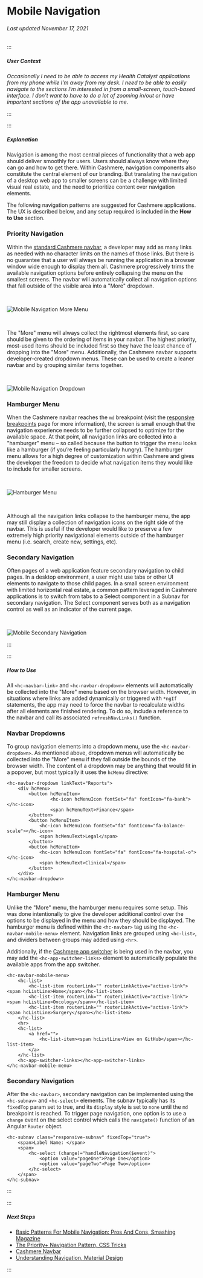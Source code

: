 # Mobile Navigation

###### Last updated November 17, 2021

:::

##### User Context

*Occasionally I need to be able to access my Health Catalyst applications from my phone while I’m away from my desk.  I need to be able to easily navigate to the sections I’m interested in from a small-screen, touch-based interface.  I don’t want to have to do a lot of zooming in/out or have important sections of the app unavailable to me.*

:::

:::

##### Explanation

Navigation is among the most central pieces of functionality that a web app should deliver smoothly for users. Users should always know where they can go and how to get there. Within Cashmere, navigation components also constitute the central element of our branding. But translating the navigation of a desktop web app to smaller screens can be a challenge with limited visual real estate, and the need to prioritize content over navigation elements.

The following navigation patterns are suggested for Cashmere applications. The UX is described below, and any setup required is included in the **How to Use** section.

### Priority Navigation

Within the [standard Cashmere navbar](https://cashmere.healthcatalyst.net/web/components/navbar/), a developer may add as many links as needed with no character limits on the names of those links.  But there is no guarantee that a user will always be running the application in a browser window wide enough to display them all. Cashmere progressively trims the available navigation options before entirely collapsing the menu on the smallest screens. The navbar will automatically collect all navigation options that fall outside of the visible area into a "More" dropdown.

<br>

![Mobile Navigation More Menu](./assets/guides/mobile-navigation-more.jpg "Mobile Navigation More Menu")

<br>

The "More" menu will always collect the rightmost elements first, so care should be given to the ordering of items in your navbar.  The highest priority, most-used items should be included first so they have the least chance of dropping into the "More" menu. Additionally, the Cashmere navbar supports developer-created dropdown menus.  These can be used to create a leaner navbar and by grouping similar items together.

<br>

![Mobile Navigation Dropdown](./assets/guides/mobile-navigation-dropdown.jpg "Mobile Navigation Dropdown")

### Hamburger Menu

When the Cashmere navbar reaches the `md` breakpoint (visit the [responsive breakpoints](https://cashmere.healthcatalyst.net/web/mobile/responsive-breakpoints/) page for more information), the screen is small enough that the navigation experience needs to be further collapsed to optimize for the available space. At that point, all navigation links are collected into a "hamburger" menu – so called because the button to trigger the menu looks like a hamburger (if you’re feeling particularly hungry). The hamburger menu allows for a high degree of customization within Cashmere and gives the developer the freedom to decide what navigation items they would like to include for smaller screens.

<br>

![Hamburger Menu](./assets/guides/mobile-navigation-hamburger.jpg "Hamburger Menu")

<br>

Although all the navigation links collapse to the hamburger menu, the app may still display a collection of navigation icons on the right side of the navbar.  This is useful if the developer would like to preserve a few extremely high priority navigational elements outside of the hamburger menu (i.e. search, create new, settings, etc).

### Secondary Navigation

Often pages of a web application feature secondary navigation to child pages.  In a desktop environment, a user might use tabs or other UI elements to navigate to those child pages.  In a small screen environment with limited horizontal real estate, a common pattern leveraged in Cashmere applications is to switch from tabs to a Select component in a Subnav for secondary navigation. The Select component serves both as a navigation control as well as an indicator of the current page.

<br>

![Mobile Secondary Navigation](./assets/guides/mobile-navigation-secondary.jpg "Mobile Secondary Navigation")

:::

:::

##### How to Use

All `<hc-navbar-link>` and `<hc-navbar-dropdown>` elements will automatically be collected into the "More" menu based on the browser width. However, in situations where links are added dynamically or triggered with `*ngIf` statements, the app may need to force the navbar to recalculate widths after all elements are finished rendering. To do so, include a reference to the navbar and call its associated `refreshNavLinks()` function.

### Navbar Dropdowns

To group navigation elements into a dropdown menu, use the `<hc-navbar-dropdown>`. As mentioned above, dropdown menus will automatically be collected into the "More" menu if they fall outside the bounds of the browser width. The content of a dropdown may be anything that would fit in a popover, but most typically it uses the `hcMenu` directive:

```
<hc-navbar-dropdown linkText="Reports">
    <div hcMenu>
        <button hcMenuItem>
                <hc-icon hcMenuIcon fontSet="fa" fontIcon="fa-bank"></hc-icon>
                <span hcMenuText>Finance</span>
        </button>
        <button hcMenuItem>
            <hc-icon hcMenuIcon fontSet="fa" fontIcon="fa-balance-scale"></hc-icon>
            <span hcMenuText>Legal</span>
        </button>
        <button hcMenuItem>
            <hc-icon hcMenuIcon fontSet="fa" fontIcon="fa-hospital-o"></hc-icon>
            <span hcMenuText>Clinical</span>
        </button>
    </div>
</hc-navbar-dropdown>
```

### Hamburger Menu

Unlike the "More" menu, the hamburger menu requires some setup. This was done intentionally to give the developer additional control over the options to be displayed in the menu and how they should be displayed. The hamburger menu is defined within the `<hc-navbar>` tag using the `<hc-navbar-mobile-menu>` element. Navigation links are grouped using `<hc-list>`, and dividers between groups may added using `<hr>`.

Additionally, if the [Cashmere app switcher](https://cashmere.healthcatalyst.net/web/components/navbar/usage?section=app-switcher&selected=navbar) is being used in the navbar, you may add the `<hc-app-switcher-links>` element to automatically populate the available apps from the app switcher.

```
<hc-navbar-mobile-menu>
    <hc-list>
        <hc-list-item routerLink="" routerLinkActive="active-link"><span hcListLine>Home</span></hc-list-item>
        <hc-list-item routerLink="" routerLinkActive="active-link"><span hcListLine>Oncology</span></hc-list-item>
        <hc-list-item routerLink="" routerLinkActive="active-link"><span hcListLine>Surgery</span></hc-list-item>
    </hc-list>
    <hr>
    <hc-list>
        <a href="">
            <hc-list-item><span hcListLine>View on GitHub</span></hc-list-item>
        </a>
    </hc-list>
    <hc-app-switcher-links></hc-app-switcher-links>
</hc-navbar-mobile-menu>
```

### Secondary Navigation

After the `<hc-navbar>`, secondary navigation can be implemented using the `<hc-subnav>` and `<hc-select>` elements. The subnav typically has its `fixedTop` param set to true, and its `display` style is set to `none` until the `md` breakpoint is reached. To trigger page navigation, one option is to use a `change` event on the select control which calls the `navigate()` function of an Angular `Router` object.

```
<hc-subnav class="responsive-subnav" fixedTop="true">
    <span>Label Name: </span>
    <span>
        <hc-select (change)="handleNavigation($event)">
            <option value="pageOne">Page One</option>
            <option value="pageTwo">Page Two</option>
        </hc-select>
    </span>
</hc-subnav>
```

:::

:::

##### Next Steps

- [Basic Patterns For Mobile Navigation: Pros And Cons, Smashing Magazine](https://www.smashingmagazine.com/2017/05/basic-patterns-mobile-navigation/)
- [The Priority+ Navigation Pattern, CSS Tricks](https://css-tricks.com/the-priority-navigation-pattern/)
- [Cashmere Navbar](https://cashmere.healthcatalyst.net/web/components/navbar/)
- [Understanding Navigation, Material Design](https://material.io/design/navigation/understanding-navigation.html)

:::
